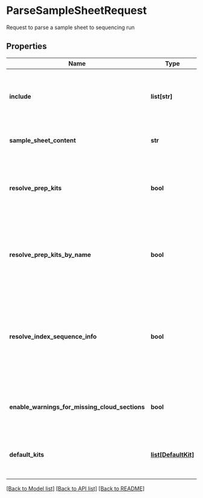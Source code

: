 # ParseSampleSheetRequest

Request to parse a sample sheet to sequencing run
## Properties
Name | Type | Description | Notes
------------ | ------------- | ------------- | -------------
**include** | **list[str]** | Include flags to specify what is included in the response | [optional] 
**sample_sheet_content** | **str** | The csv string of the sample sheet | [optional] 
**resolve_prep_kits** | **bool** | If true, resolve prep kit information from sample sheet if possible | [optional] 
**resolve_prep_kits_by_name** | **bool** | If true, attempt to resolve prep kits by name if they cannot be resolved using URN column | [optional] 
**resolve_index_sequence_info** | **bool** | If true, attempt to resolve index sequence info like Index Name and Position based on the index sequences | [optional] 
**enable_warnings_for_missing_cloud_sections** | **bool** | Enable warnings if cloud sections are not provided | [optional] 
**default_kits** | [**list[DefaultKit]**](DefaultKit.md) | Default kits to be used during sample sheet parsing | [optional] 

[[Back to Model list]](../README.md#documentation-for-models) [[Back to API list]](../README.md#documentation-for-api-endpoints) [[Back to README]](../README.md)


